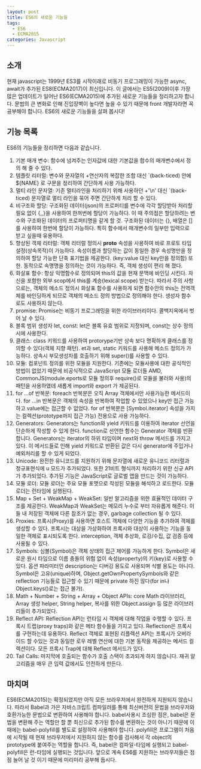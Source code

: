 ```yaml
---
layout: post
title: ES6의 새로운 기능들
tags:
  - ES6
  - ECMA2015
categories: Javascript
---
```


## 소개
현재 javascript는 1999년 ES3를 시작이래로 비동기 프로그래밍이 가능한 async, await가 추가된 ES8(ECMA2017)이 최신입니다. 이 글에서는 ES5(2009)이후 가장 많은 업데이트가 일어난 ES6(ECMA2015)에 추가된 새로운 기능들을 정리하고자 합니다. 문법의 큰 변화로 인해 진입장벽이 높다면 높을 수 있기 때문에 front 개발자라면 꼭 공부해야 합니다. ES6의 새로운 기능들을 살펴 봅시다!

## 기능 목록 
ES6의 기능들을 정리하면 다음과 같습니다.

1. 기본 매개 변수: 함수에 넘겨주는 인자값에 대한 기본값을 합수의 매개변수에서 정의 해 줄 수 있다. 
2. 템플릿 리터럴: 변수와 문자열의 +연산자의 복잡한 조합 대신 `(back-ticed) 안에 ${NAME} 로 구문을 정리하여 간단하게 사용 가능하다.
3. 멀티 라인 문자열: 기존 멀티라인을 처리하기 위해 사용하던 +'\n' 대신 `(back-ticed) 문자열로 멀티 라인을 묶어 주면 간단하게 처리 할 수 있다.
4. 비구조화 할당: 구조화된 데이터(json)의 프로퍼티를 변수에 각각 할당받아 처리할 필요 없이 {,,}을 사용하여 한꺼번에 할당이 가능하다. 이 때 주의점은 할당하려는 변수와 구조화된 데이터의 프로퍼티명을 같게 할 것. 구조화된 데이터는 {}, 배열은 []를 사용하여 한번에 할당이 가능하다. 특히 함수에서 매개변수의 일부만 입력으로 받고 싶을때 유용하다.
5. 향상된 객체 리터럴: 객체 리터럴 정의시 __proto__ 속성을 사용하여 바로 프로토 타입설정(상속목적)이 가능하다. 속성이름과 할당하는 값이 동일한 경우 속성명만을 정의하여 할당 가능한 단축 표기법을 제공한다. (key:value 대신 key만을 정의함) 또한. 동적으로 속명명을 정의하는 것이 가능하다. 즉, 객체 생성이 편리 해 졌다.
6. 화살표 함수: 항상 익명함수로 정의되며 this의 값을 현재 문맥에 바인딩 시킨다. 자신을 포함한 외부 scop에서 this를 계승(lexical scope) 받는다. 따라서 주의 사항으로는, 객체의 메소드 정의시 화살표 함수를 사용하게 되면 함수안의 this는 전역객체를 바인딩하게 되므로 객체의 메소드 정의 방법으로 정의해야 한다. 생성자 함수로도 사용하지 않는다.
7. promise: Promise는 비동기 프로그래밍을 위한 라이브러리이다. 콜백지옥에서 벗어 날 수 있다. 
8. 블록 범위 생성자 let, const: let은 블록 유효 범위로 지정되며, const는 상수 정의시에 사용한다.
9. 클래스: class 키워드를 사용하여 protorype기반 상속 보다 명확하게 클래스를 정의할 수 있다(객체 지향 패턴). et과 set, static 키워드를 사용해 메소드 정의가 가능하다. 상속시 부모생성자를 호출하기 위해 super()를 사용할 수 있다.
10. 모듈: 컴포넌트 정의를 위한 모듈을 지원한다. 기존에는 모듈사용에 대한 공식적인 방법이 없었기 때문에 비공식적으로 JavaScript 모듈 로더들 AMD, CommonJS(module.eports로 모듈 정의후 require()로 모듈을 불러와 사용)의 패턴을 사용하였데 새롭게 import와 export 가 제공된다.
11. for ...of 반복문: foreach 반복문은 오직 Array 객체에서만 사용가능한 메서드이다. for ...in 반복문은 객체의 속성을 반복하여 작업할 수 있었으나 key만 접근 가능하고 value에는 접근할 수 없었다. for of 반복문은 [Symbol.iterator] 속성을 가지는 컬렉션(prototype까지 접근 가능) 전용으로 사용 가능하다.
12. Generators: Generators는 function와 yield 키워드를 이용하여 iterator 선언을 단순하게 작성할 수 있게 한다. function로 선언한 함수는 Generator 객체를 반환합니다. Generators는 iterator의 하위 타입이며 next와 throw 메서드를 가지고 있다. 이 메서드들로 인해 yield 키워드로 반환된 값은 다시 generator에 주입거나 예외처리를 할 수 있게 되었다.
13. Unicode: 완전한 유니코드를 지원하기 위해 문자열에 새로운 유니코드 리터럴과 정규표현식에 u 모드가 추가되었다. 또한 21비트 형식까지 처리하기 위한 신규 API가 추가되었다. 추가된 기능은 JavaScript로 글로벌 앱을 만드는 것이 가능하다.
14. 모듈 로더: 모듈 로더는 주요 모듈 포맷으로 작성된 모듈을 해석하고 로드한다. 모듈 로더는 런타임에 실행된다.
15. Map + Set + WeakMap + WeakSet: 일반 알고리즘을 위한 효율적인 데이터 구조를 제공한다. WeakMap과 WeakSet는 메모리 누수로 부터 자유롭게 해준다. 이들 내 저장된 객체에 다른 참조가 없는 경우, garbage collection 될 수 있다.
16. Proxies: 프록시(Proxy)를 사용하면 호스트 객체에 다양한 기능을 추가하여 객체를 생성할 수 있다. 프록시는 대상을 가상화하여 프록시와 대상이 사용하는 기능을 동일한 객체로 표시되도록 한다. interception, 객체 추상화, 로깅/수집, 값 검증 등에 사용될 수 있다.
17. Symbols: 심볼(Symbol)은 객체 상태의 접근 제어를 가능하게 한다. Symbol은 새로운 원시 타입으로 이름 충돌의 위험 없이 속성(property)의 키(key)로 사용할 수 있다. 옵션 파라미터인 description는 디버깅 용도로 사용되며 식별 용도는 아니다. Symbol은 고유(unique)하며, Object.getOwnPropertySymbols와 같은 reflection 기능들로 접근할 수 있기 때문에 private 하진 않다(for in나 Object.keys()로는 접근 불가).
18. Math + Number + String + Array + Object APIs: core Math 라이브러리, Array 생성 helper, String helper, 복사를 위한 Object.assign 등 많은 라이브러리들이 추가되었다.
11. Reflect API: Reflection API는 런타임 시 객체에 대해 작업을 수행할 수 있다. 프록시 트랩(proxy traps)와 같은 메타 함수들을 가지고 있다. Reflection은 프록시를 구현하는데 유용하다. Reflect 객체로 표현된 리플렉션 API는 프록시가 오버라이드 할 수있는 것과 동일한 로우 레벨 연산에 대한 기본 동작을 제공하는 메서드 컬렉션이다. 모든 프록시 Trap에 대해 Reflect 메서드가 있다.
12. Tail Calls: 마지막에 호출되는 함수가 호출 스택이 초과되게 하지 않습니다. 재귀 알고리즘을 매우 큰 입력 값에서도 안전하게 만든다.


## 마치며 
ES6(ECMA2015)는 확정되었지만 아직 모든 브라우저에서 완전하게 지원되지 않습니다. 따라서 Babel과 가은 자바스크립트 컴파일러를 통해 최신버전의 문법을 브라우저와 호환가능한 문법으로 변환하여 사용해야 합니다. babel사용시 조심한 점은, babel은 문법을 변환해 주는 역할만 할 뿐 최신으로 추가된 함수를 변환하는 것이 아니기 때문에 이 때에는 babel-polyfill를 별도로 설정하여 사용해야 합니다. polyfill은 프로그램이 처음에 시작될 때 현재 브라우저에서 지원하지 않는 함수를 검사해서 각 object의 prototype에 붙여주는 역할을 합니다. 즉, babel은 컴파일-타임에 실행되고 babel-polyfill은 런-타임에 실행되는 것입니다. 앞으로 계속 ES6를 지원하는 브라우저들은 점점 늘어 날 것 이기 때문에 미리미리 공부해 둡시다.

